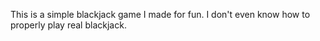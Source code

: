 This is a simple blackjack game I made for fun. I don't even know how to properly play real blackjack.
